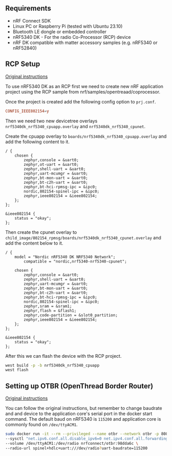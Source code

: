 ## Requirements

- nRF Connect SDK
- Linux PC or Raspberry Pi (tested with Ubuntu 23.10)
- Bluetooth LE dongle or embedded controller
- nRF5340 DK - For the radio Co-Processor (RCP) device
- nRF DK compatible with matter accessory samples (e.g. nRF5340 or nRF52840)

## RCP Setup

[Original instructions](https://docs.nordicsemi.com/bundle/ncs-latest/page/nrf/protocols/thread/tools.html#configuring_a_radio_co-processor)

To use nRF5340 DK as an RCP first we need to create new nRF application
project using the RCP sample from nrf/samples/opentreaad/coprocessor.

Once the project is created add the following config option to `prj.conf`.

```conf
CONFIG_IEEE802154=y
```

Then we need two new devicetree overlays `nrf5340dk_nrf5340_cpuapp.overlay` and
`nrf5340dk_nrf5340_cpunet`.

Create the cpuapp overlay to `boards/nrf5340dk_nrf5340_cpuapp.overlay` and add
the following content to it.

```dts
/ {
	chosen {
		zephyr,console = &uart0;
		zephyr,ot-uart = &uart0;
		zephyr,shell-uart = &uart0;
		zephyr,uart-mcumgr = &uart0;
		zephyr,bt-mon-uart = &uart0;
		zephyr,bt-c2h-uart = &uart0;
		zephyr,bt-hci-rpmsg-ipc = &ipc0;
		nordic,802154-spinel-ipc = &ipc0;
		zephyr,ieee802154 = &ieee802154;
	};
};

&ieee802154 {
    status = "okay";
};
```

Then create the cpunet overlay to
`child_image/802154_rpmsg/boards/nrf5340dk_nrf5340_cpunet.overlay` and add
the content below to it.

```dts
/ {
	model = "Nordic nRF5340 DK NRF5340 Network";
	    compatible = "nordic,nrf5340-nrf5340-cpunet";

	chosen {
		zephyr,console = &uart0;
		zephyr,shell-uart = &uart0;
		zephyr,uart-mcumgr = &uart0;
		zephyr,bt-mon-uart = &uart0;
		zephyr,bt-c2h-uart = &uart0;
		zephyr,bt-hci-rpmsg-ipc = &ipc0;
		nordic,802154-spinel-ipc = &ipc0;
		zephyr,sram = &sram1;
		zephyr,flash = &flash1;
		zephyr,code-partition = &slot0_partition;
		zephyr,ieee802154 = &ieee802154;
	};
};

&ieee802154 {
	status = "okay";
};
```

After this we can flash the device with the RCP project.

```sh
west build -p -b nrf5340dk_nrf5340_cpuapp
west flash
```

## Setting up OTBR (OpenThread Border Router)

[Original instructions](https://docs.nordicsemi.com/bundle/ncs-latest/page/nrf/protocols/thread/tools.html#running_otbr_using_docker)

You can follow the original instructions, but remember to change baudrate and
and device to the application core's serial port in the docker start
command. The default baud on nRF5340 is `115200` and application core is
commonly found on `/dev/ttyACM1`.

```sh
sudo docker run -it --rm --privileged --name otbr --network otbr -p 8080:80 \
--sysctl "net.ipv6.conf.all.disable_ipv6=0 net.ipv4.conf.all.forwarding=1 net.ipv6.conf.all.forwarding=1" \
--volume /dev/ttyACM1:/dev/radio nrfconnect/otbr:98dda6c \
--radio-url spinel+hdlc+uart:///dev/radio?uart-baudrate=115200
```
